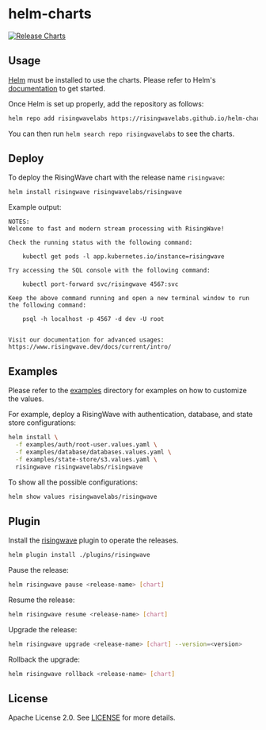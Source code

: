 # helm-charts

[![Release Charts](https://github.com/risingwavelabs/helm-charts/actions/workflows/release.yml/badge.svg)](https://github.com/risingwavelabs/helm-charts/actions/workflows/release.yml)

## Usage

[Helm](https://helm.sh/) must be installed to use the charts. Please refer to Helm's [documentation](https://helm.sh/docs/intro/install/) to get started.

Once Helm is set up properly, add the repository as follows:

```bash
helm repo add risingwavelabs https://risingwavelabs.github.io/helm-charts/
```

You can then run `helm search repo risingwavelabs` to see the charts.

## Deploy

To deploy the RisingWave chart with the release name `risingwave`:

```bash
helm install risingwave risingwavelabs/risingwave
```

Example output:

```plain
NOTES:
Welcome to fast and modern stream processing with RisingWave!

Check the running status with the following command:

    kubectl get pods -l app.kubernetes.io/instance=risingwave

Try accessing the SQL console with the following command:

    kubectl port-forward svc/risingwave 4567:svc

Keep the above command running and open a new terminal window to run the following command:

    psql -h localhost -p 4567 -d dev -U root


Visit our documentation for advanced usages: https://www.risingwave.dev/docs/current/intro/
```

## Examples

Please refer to the [examples](examples) directory for examples on how to customize the values.

For example, deploy a RisingWave with authentication, database, and state store configurations:

```bash
helm install \
  -f examples/auth/root-user.values.yaml \
  -f examples/database/databases.values.yaml \
  -f examples/state-store/s3.values.yaml \
  risingwave risingwavelabs/risingwave
```

To show all the possible configurations:

```bash
helm show values risingwavelabs/risingwave
```

## Plugin

Install the [risingwave](/plugins/risingwave) plugin to operate the releases.

```bash
helm plugin install ./plugins/risingwave
```

Pause the release:

```bash
helm risingwave pause <release-name> [chart]
```

Resume the release:

```bash
helm risingwave resume <release-name> [chart]
```

Upgrade the release:

```bash
helm risingwave upgrade <release-name> [chart] --version=<version>
```

Rollback the upgrade:

```bash
helm risingwave rollback <release-name> [chart]
```

## License

Apache License 2.0. See [LICENSE](LICENSE) for more details.
